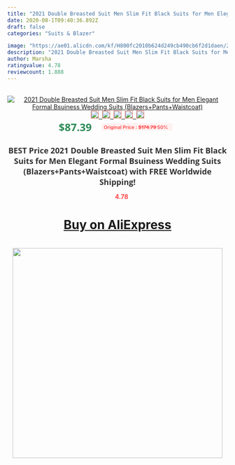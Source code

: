 ```yaml
---
title: "2021 Double Breasted Suit Men Slim Fit Black Suits for Men Elegant Formal Bsuiness Wedding Suits (Blazers+Pants+Waistcoat)"
date: 2020-08-1T09:40:36.892Z
draft: false
categories: "Suits & Blazer"

image: "https://ae01.alicdn.com/kf/H800fc2010b624d249cb490cb6f2d1daen/2021-Double-Breasted-Suit-Men-Slim-Fit-Black-Suits-for-Men-Elegant-Formal-Bsuiness-Wedding-Suits.jpg"
description: "2021 Double Breasted Suit Men Slim Fit Black Suits for Men Elegant Formal Bsuiness Wedding Suits (Blazers+Pants+Waistcoat)"
author: Marsha
ratingvalue: 4.78
reviewcount: 1.888
---
```

<br>
<div style="text-align: center;">
<a href="https://s.click.aliexpress.com/e/_9RKva5" target="_blank" rel="nofollow noopener noreferrer"><img alt="2021 Double Breasted Suit Men Slim Fit Black Suits for Men Elegant Formal Bsuiness Wedding Suits (Blazers+Pants+Waistcoat)" class="magnifier-image" src="https://ae01.alicdn.com/kf/H800fc2010b624d249cb490cb6f2d1daen/2021-Double-Breasted-Suit-Men-Slim-Fit-Black-Suits-for-Men-Elegant-Formal-Bsuiness-Wedding-Suits.jpg_640x640.jpg">
<br>
<img style="border:1px solid salmon" src="https://ae01.alicdn.com/kf/H800fc2010b624d249cb490cb6f2d1daen/2021-Double-Breasted-Suit-Men-Slim-Fit-Black-Suits-for-Men-Elegant-Formal-Bsuiness-Wedding-Suits.jpg_120x120.jpg">&nbsp;&nbsp;<img style="border:1px solid salmon" src="https://ae01.alicdn.com/kf/H358f6e5338d64316b1aca746978de234D/2021-Double-Breasted-Suit-Men-Slim-Fit-Black-Suits-for-Men-Elegant-Formal-Bsuiness-Wedding-Suits.jpg_120x120.jpg">&nbsp;&nbsp;<img style="border:1px solid salmon" src="https://ae01.alicdn.com/kf/Hd0114619325145c6b5972fa4a381069ch/2021-Double-Breasted-Suit-Men-Slim-Fit-Black-Suits-for-Men-Elegant-Formal-Bsuiness-Wedding-Suits.jpg_120x120.jpg">&nbsp;&nbsp;<img style="border:1px solid salmon" src="https://ae01.alicdn.com/kf/H920b750b57254ef4a0892ddb03cda79ff/2021-Double-Breasted-Suit-Men-Slim-Fit-Black-Suits-for-Men-Elegant-Formal-Bsuiness-Wedding-Suits.jpg_120x120.jpg">&nbsp;&nbsp;<img style="border:1px solid salmon" src="https://ae01.alicdn.com/kf/Hc9064663a1da457b9fb8f7f864af8c36X/2021-Double-Breasted-Suit-Men-Slim-Fit-Black-Suits-for-Men-Elegant-Formal-Bsuiness-Wedding-Suits.jpg_120x120.jpg"></a></div><br0>
<div style="text-align: center;"><span style="background-color: white; border: 0px; box-sizing: border-box; color: seagreen; display: inline-block; font-family: &quot;open sans&quot; , &quot;arial&quot; , &quot;helvetica&quot; , sans-serif , &quot;heiti&quot;; font-size: 24px; font-stretch: inherit; font-weight: 700; line-height: inherit; margin: 0px 10px 0px 0px; padding: 0px; vertical-align: middle;">$87.39 </span>
<span style="background: rgb(255 , 241 , 241); border-radius: 3px; border: 0px; box-sizing: border-box; color: #ff4747; display: inline-block; font-family: inherit; font-size: 12px; font-stretch: inherit; font-style: inherit; font-variant: inherit; font-weight: 600; line-height: inherit; margin: 0px; padding: 2px 5px; transform: scale(0.9); vertical-align: middle;">Original Price : <b style="text-decoration: line-through;">$174.79 </b> 50%&nbsp;&nbsp;</span></div>
<h1 style="color: #333333; display: inline-block; font-family: &quot;open sans&quot; , &quot;arial&quot; , &quot;helvetica&quot; , sans-serif , &quot;heiti&quot;; font-size: 18px; font-stretch: inherit; font-weight: 700; text-align: center;">BEST Price 2021 Double Breasted Suit Men Slim Fit Black Suits for Men Elegant Formal Bsuiness Wedding Suits (Blazers+Pants+Waistcoat) with FREE Worldwide Shipping!</h1>
<div style="color: #ff4747; text-align: center;">
<img src="https://4.bp.blogspot.com/-M0ZcTcb-5uY/XleCXlxnR4I/AAAAAAAAAEc/OrjgMkXV1oMQFaCRZj5HQwOCBcu3w1FegCPcBGAYYCw/s1600/star.png" style="height: 15px;">&nbsp;<b>4.78</b></div>
<div class="button_cont" align="center"><a class="buynow_a" href="https://s.click.aliexpress.com/e/_9RKva5" target="_blank" rel="nofollow noopener noreferrer"><H1>Buy on AliExpress</H1></a></div><br>
<div class="separator" style="clear: both; text-align: center;">
<img src="https://lh3.googleusercontent.com/-pTy5HemUv9M/XlePHvY0dAI/AAAAAAAAAE4/0nX5iRUoIWY8eMW9Dpxeirr157OZliDIgCLcBGAsYHQ/s1600/badge.gif" width="480">
</div>
